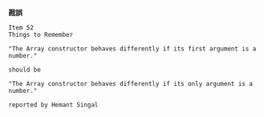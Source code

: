 
**戡誤**

    Item 52
    Things to Remember

    "The Array constructor behaves differently if its first argument is a number."

    should be

    "The Array constructor behaves differently if its only argument is a number."

    reported by Hemant Singal

